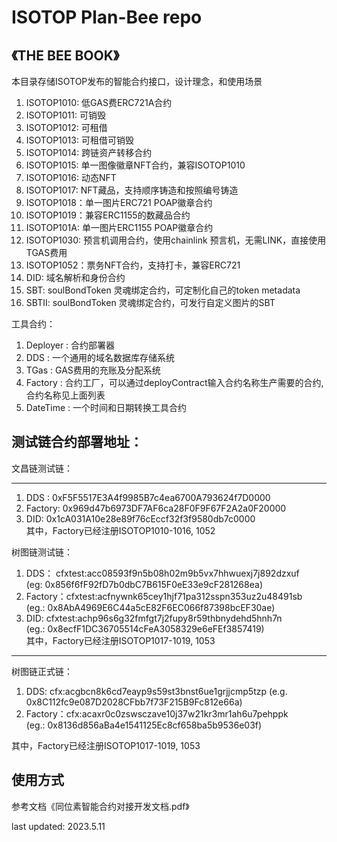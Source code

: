 # ISOTOP Plan-Bee repo
## 《THE BEE BOOK》 

本目录存储ISOTOP发布的智能合约接口，设计理念，和使用场景  
1. ISOTOP1010: 低GAS费ERC721A合约  
2. ISOTOP1011: 可销毁  
3. ISOTOP1012: 可租借 
4. ISOTOP1013: 可租借可销毁  
5. ISOTOP1014: 跨链资产转移合约  
6. ISOTOP1015: 单一图像徽章NFT合约，兼容ISOTOP1010   
7. ISOTOP1016: 动态NFT   
8. ISOTOP1017: NFT藏品，支持顺序铸造和按照编号铸造 
9. ISOTOP1018：单一图片ERC721 POAP徽章合约
10. ISOTOP1019：兼容ERC1155的数藏品合约
11. ISOTOP101A: 单一图片ERC1155 POAP徽章合约
12. ISOTOP1030: 预言机调用合约，使用chainlink 预言机，无需LINK，直接使用TGAS费用  
13. ISOTOP1052：票务NFT合约，支持打卡，兼容ERC721
14. DID: 域名解析和身份合约
15. SBT: soulBondToken 灵魂绑定合约，可定制化自己的token metadata
16. SBTII: soulBondToken 灵魂绑定合约，可发行自定义图片的SBT

工具合约：  
1. Deployer : 合约部署器  
2. DDS :  一个通用的域名数据库存储系统  
3. TGas : GAS费用的充账及分配系统  
4. Factory : 合约工厂，可以通过deployContract输入合约名称生产需要的合约, 合约名称见上面列表  
5. DateTime : 一个时间和日期转换工具合约  


## 测试链合约部署地址：

文昌链测试链：
***
1. DDS : 0xF5F5517E3A4f9985B7c4ea6700A793624f7D0000   
2. Factory:  0x969d47b6973DF7AF6ca28F0F9F67F2A2a0F20000   
3. DID: 0x1cA031A10e28e89f76cEccf32f3f9580db7c0000  
其中，Factory已经注册ISOTOP1010-1016, 1052    

树图链测试链：
1. DDS： cfxtest:acc08593f9n5b08h02m9b5vx7hhwuexj7j892dzxuf   
   (eg: 0x856f6fF92fD7b0dbC7B615F0eE33e9cF281268ea)   
2. Factory：cfxtest:acfnywnk65cey1hjf71pa312sspn353uz2u48491sb    
   (eg.: 0x8AbA4969E6C44a5cE82F6EC066f87398bcEF30ae)   
3. DID: cfxtest:achp96s6g32fmfgt7j2fupy8r59thbnydehd5hnh7n   
   (eg.: 0x8ecfF1DC36705514cFeA3058329e6eFEf3857419)   
其中，Factory已经注册ISOTOP1017-1019, 1053   
***
树图链正式链：
1. DDS: cfx:acgbcn8k6cd7eayp9s59st3bnst6ue1grjjcmp5tzp
   (e.g. 0x8C112fc9e087D2028CFbb7f73F215B9Fc812e66a)
2. Factory：cfx:acaxr0c0zswsczave10j37w21kr3mr1ah6u7pehppk  
   (eg.: 0x8136d856aBa4e1541125Ec8cf658ba5b9536e03f)   
 
其中，Factory已经注册ISOTOP1017-1019, 1053  
## 使用方式
参考文档《同位素智能合约对接开发文档.pdf》

last updated: 2023.5.11

